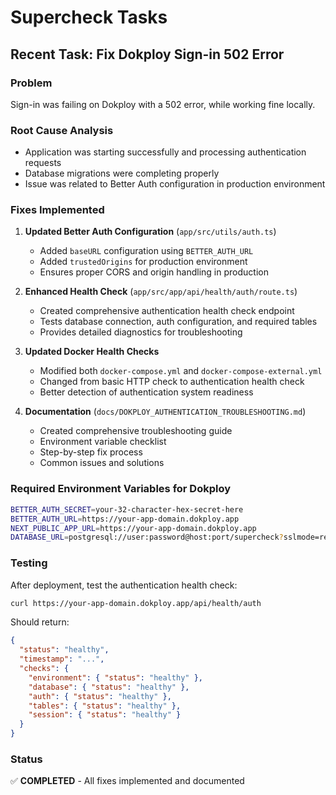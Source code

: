 # Supercheck Tasks

## Recent Task: Fix Dokploy Sign-in 502 Error

### Problem

Sign-in was failing on Dokploy with a 502 error, while working fine locally.

### Root Cause Analysis

- Application was starting successfully and processing authentication requests
- Database migrations were completing properly
- Issue was related to Better Auth configuration in production environment

### Fixes Implemented

1. **Updated Better Auth Configuration** (`app/src/utils/auth.ts`)

   - Added `baseURL` configuration using `BETTER_AUTH_URL`
   - Added `trustedOrigins` for production environment
   - Ensures proper CORS and origin handling in production

2. **Enhanced Health Check** (`app/src/app/api/health/auth/route.ts`)

   - Created comprehensive authentication health check endpoint
   - Tests database connection, auth configuration, and required tables
   - Provides detailed diagnostics for troubleshooting

3. **Updated Docker Health Checks**

   - Modified both `docker-compose.yml` and `docker-compose-external.yml`
   - Changed from basic HTTP check to authentication health check
   - Better detection of authentication system readiness

4. **Documentation** (`docs/DOKPLOY_AUTHENTICATION_TROUBLESHOOTING.md`)
   - Created comprehensive troubleshooting guide
   - Environment variable checklist
   - Step-by-step fix process
   - Common issues and solutions

### Required Environment Variables for Dokploy

```bash
BETTER_AUTH_SECRET=your-32-character-hex-secret-here
BETTER_AUTH_URL=https://your-app-domain.dokploy.app
NEXT_PUBLIC_APP_URL=https://your-app-domain.dokploy.app
DATABASE_URL=postgresql://user:password@host:port/supercheck?sslmode=require
```

### Testing

After deployment, test the authentication health check:

```bash
curl https://your-app-domain.dokploy.app/api/health/auth
```

Should return:

```json
{
  "status": "healthy",
  "timestamp": "...",
  "checks": {
    "environment": { "status": "healthy" },
    "database": { "status": "healthy" },
    "auth": { "status": "healthy" },
    "tables": { "status": "healthy" },
    "session": { "status": "healthy" }
  }
}
```

### Status

✅ **COMPLETED** - All fixes implemented and documented
